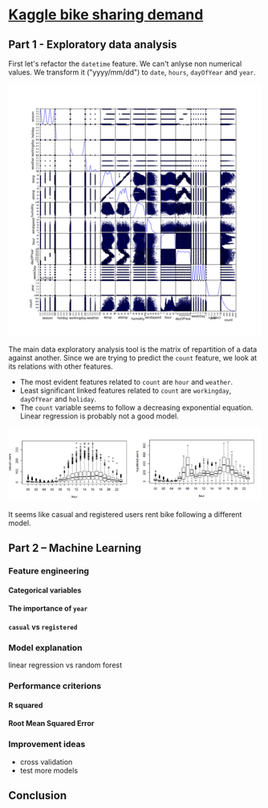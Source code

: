 # [Kaggle bike sharing demand](https://www.kaggle.com/c/bike-sharing-demand)

## Part 1 - Exploratory data analysis

First let's refactor the `datetime` feature. We can't anlyse non numerical values. We transform it ("yyyy/mm/dd") to `date`, `hours`, `dayOfYear` and `year`.

![feature dispertion against each other matrix](img/scatter_matrix.png)

The main data exploratory analysis tool is the matrix of repartition of a data against another. Since we are trying to predict the `count` feature, we look at its relations with other features.

- The most evident features related to `count` are `hour` and `weather`.
- Least significant linked features related to `count` are `workingday`, `dayOfYear` and `holiday`.
- The `count` variable seems to follow a decreasing exponential equation. Linear regression is probably not a good model.

![Casual vs Registered users](img/casual_vs_registered.png)

It seems like casual and registered users rent bike following a different model.

## Part 2 – Machine Learning
### Feature engineering
#### Categorical variables

#### The importance of `year`

#### `casual` vs `registered`

### Model explanation
linear regression vs random forest

### Performance criterions
#### R squared

#### Root Mean Squared Error

### Improvement ideas
- cross validation
- test more models

## Conclusion
